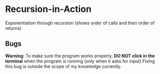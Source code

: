 # Recursion-in-Action
Exponentiation through recursion (shows order of calls and then order of returns)

## Bugs
**Warning**: To make sure the program works properly, **DO NOT click in the terminal** when the program is running (only when it asks for input)
Fixing this bug is outside the scope of my knowledge currently.
